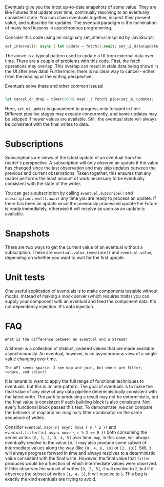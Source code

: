 Eventuals give you the most up-to-date snapshots of some value. They are like Futures that update over time, continually resolving to an eventually consistent state. You can chain eventuals together, inspect their present value, and subscribe for updates. The eventual paradigm is the culmination of many hard lessons in asynchronous programming.


Consider this code using an imaginary set_interval inspired by JavaScript:
```rust
set_interval(|| async { let update = fetch().await; set_ui_data(update); }, 2000)
```

The above is a typical pattern used to update a UI from external data over time. There are a couple of problems with this code. First, the fetch operations may overlap. This overlap can result in stale data being shown in the UI after new data! Furthermore, there is no clear way to cancel - either from the reading or the writing perspective.


Eventuals solve these and other common issues!

```rust

let cancel_on_drop = timer(2000).map(|_| fetch).pipe(set_ui_update);

```

Here, `set_ui_update` is guaranteed to progress only forward in time. Different pipeline stages may execute concurrently, and some updates may be skipped if newer values are available. Still, the eventual state will always be consistent with the final writes to data.


# Subscriptions

Subscriptions are views of the latest update of an eventual from the reader's perspective. A subscription will only observe an update if the value has changed since the last observation and may skip updates between the previous and current observations. Taken together, this ensures that any reader performs the least amount of work necessary to be eventually consistent with the state of the writer.


You can get a subscription by calling `eventual.subscribe()` and `subscription.next().await` any time you are ready to process an update. If there has been an update since the previously processed update the Future is ready immediately, otherwise it will resolve as soon as an update is available.


# Snapshots
There are two ways to get the current value of an eventual without a subscription. These are `eventual.value_immediate()` and `eventual.value`, depending on whether you want to wait for the first update.

# Unit tests

One useful application of eventuals is to make components testable without mocks. Instead of making a mock server (which requires traits) you can supply your component with an eventual and feed the component data. It's not dependency injection. It's data injection.


# FAQ

    What is the difference between an eventual and a Stream?

 A Stream is a collection of distinct, ordered values that are made available asynchronously. An eventual, however, is an asynchronous view of a single value changing over time.


    The API seems sparse. I see map and join, but where are filter, reduce, and select?

It is natural to want to apply the full range of functional techniques to eventuals, but this is an anti-pattern. The goal of eventuals is to make the final value of any view of any data pipeline deterministically consistent with the latest write. The path to producing a result may not be deterministic, but the final value is consistent if each building block is also consistent. Not every functional block passes this test. To demonstrate, we can compare the behavior of map and an imaginary filter combinator on the same sequence of writes.


Consider `eventual.map(|n| async move { n * 2 })` and `eventual.filter(|n| async move { n % 2 == 0 })` both consuming the series writes `[0, 1, 2, 3, 4, 5]` over time. `map`, in this case, will always eventually resolve to the value `10`. It may also produce some subset of intermediate values along the way (like `[0, 4, 8, 10]` or `[2, 10]`). Still, it will always progress forward in time and always resolves to a deterministic value consistent with the final write. However, the final value that `filter` produces would be a function of which intermediate values were observed. If filter observes the subset of writes  `[0, 2, 5]`, it will resolve to `2`, but if it observes the subset of writes `[1, 4, 5]`, it will resolve to `5`. This bug is exactly the kind eventuals are trying to avoid.